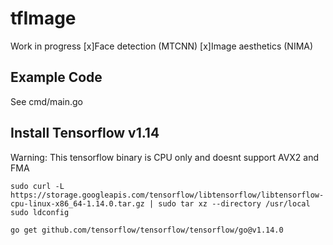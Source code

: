 # tfImage

Work in progress
[x]Face detection (MTCNN)
[x]Image aesthetics (NIMA)

## Example Code
 See cmd/main.go

## Install Tensorflow v1.14
Warning: This tensorflow binary is CPU only and doesnt support AVX2 and FMA

```sudo curl -L https://storage.googleapis.com/tensorflow/libtensorflow/libtensorflow-cpu-linux-x86_64-1.14.0.tar.gz | sudo tar xz --directory /usr/local ```
``` sudo ldconfig ```

``` go get github.com/tensorflow/tensorflow/tensorflow/go@v1.14.0 ```


